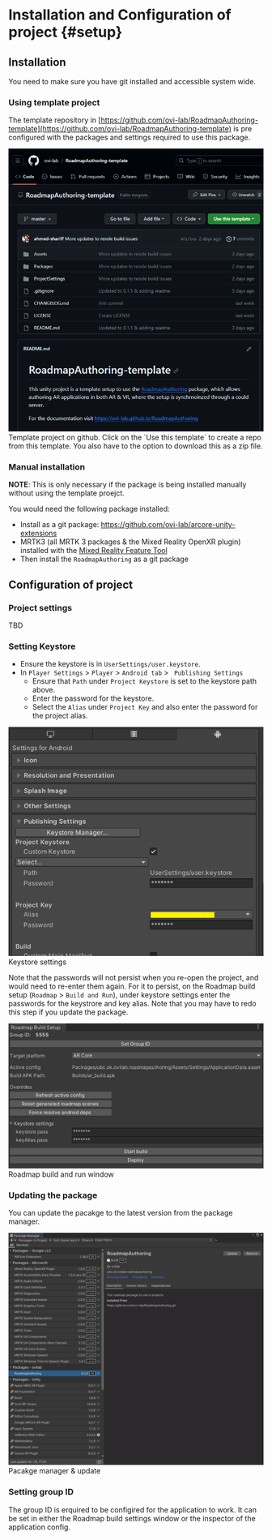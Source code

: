 # Installation and Configuration of project {#setup}

## Installation

You need to make sure you have git installed and accessible system wide.

### Using template project
The template repository in [https://github.com/ovi-lab/RoadmapAuthoring-template](https://github.com/ovi-lab/RoadmapAuthoring-template) is pre configured with the packages and settings required to use this package.

<div class="image">
    <img src="https://raw.githubusercontent.com/ovi-lab/RoadmapAuthoring/master/Documentation~/figures/docs/template.png" alt="template project on github">
    <div class="caption"> Template project on github. Click on the `Use this template` to create a repo from this template. You also have to the option to download this as a zip file.</div>
</div>


### Manual installation
**NOTE**: This is only necessary if the package is being installed manually without using the template proejct.

You would need the following package installed:
- Install as a git package: https://github.com/ovi-lab/arcore-unity-extensions
- MRTK3 (all MRTK 3 packages & the Mixed Reality OpenXR plugin) installed with the [Mixed Reality Feature Tool](https://www.microsoft.com/en-us/download/details.aspx?id=102778)
- Then install the `RoadmapAuthoring` as a git package

## Configuration of project

### Project settings
 TBD
 
### Setting Keystore
- Ensure the keystore is in `UserSettings/user.keystore`. 
- In `Player Settings` > `Player` > `Android tab` > ` Publishing Settings`
  - Ensure that `Path` under `Project Keystore` is set to the keystore path above.
  - Enter the password for the keystore.
  - Select the `Alias` under `Project Key` and also enter the password for the project alias.
  
<div class="image">
    <img src="https://raw.githubusercontent.com/ovi-lab/RoadmapAuthoring/master/Documentation~/figures/docs/keystore.png" alt="Keystore settings">
    <div class="caption"> Keystore settings</div>
</div>

Note that the passwords will not persist when you re-open the project, and would need to re-enter them again. For it to persist, on the Roadmap build setup (`Roadmap` > `Build and Run`), under keystore settings enter the passwords for the keystrore and key alias. Note that you may have to redo this step if you update the package.

<div class="image">
    <img src="https://raw.githubusercontent.com/ovi-lab/RoadmapAuthoring/master/Documentation~/figures/docs/roadmap_build_settings.png" alt="Roadmap build and run window">
    <div class="caption"> Roadmap build and run window</div>
</div>

### Updating the package
You can update the pacakge to the latest version from the package manager.

<div class="image">
    <img src="https://raw.githubusercontent.com/ovi-lab/RoadmapAuthoring/master/Documentation~/figures/docs/package_manager_update.png" alt="Pacakge manager update">
    <div class="caption"> Pacakge manager & update</div>
</div>

### Setting group ID
The group ID is erquired to be configired for the application to work. It can be set in either the Roadmap build settings window or the inspector of the application config.
